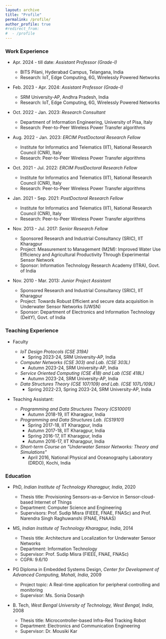 ```yaml
---
layout: archive
title: "Profile"
permalink: /profile/
author_profile: true
#redirect_from:
#  - /profile
---
```

  

### Work Experience

* Apr. 2024 - till date: _Assistant Professor (Grade-I)_
  * BITS Pilani, Hyderabad Campus, Telangana, India
  * Research: IoT, Edge Computing, 6G, Wirelessly Powered Networks

* Feb. 2023 - Apr. 2024: _Assistant Professor (Grade-I)_
  * SRM University-AP, Andhra Pradesh, India
  * Research: IoT, Edge Computing, 6G, Wirelessly Powered Networks

* Oct. 2022 - Jan. 2023: _Research Consultant_
  * Department of Information Engineering, University of Pisa, Italy
  * Research: Peer-to-Peer Wireless Power Transfer algorithms

* Aug. 2022 - Jan. 2023: _ERCIM PostDoctoral Research Fellow_
  * Institute for Informatics and Telematics (IIT), National Research Council (CNR), Italy
  * Research: Peer-to-Peer Wireless Power Transfer algorithms

* Oct. 2021 - Jul. 2022: _ERCIM PostDoctoral Research Fellow_
  * Institute for Informatics and Telematics (IIT), National Research Council (CNR), Italy
  * Research: Peer-to-Peer Wireless Power Transfer algorithms

* Jan. 2021 - Sep. 2021: _PostDoctoral Research Fellow_
  * Institute for Informatics and Telematics (IIT), National Research Council (CNR), Italy
  * Research: Peer-to-Peer Wireless Power Transfer algorithms

* Nov. 2013 - Jul. 2017: _Senior Research Fellow_
  * Sponsored Research and Industrial Consultancy (SRIC), IIT Kharagpur
  * Project: Measurement to Management (M2M): Improved Water Use Efficiency and Agricultural Productivity Through Experimental Sensor Network
  * Sponsor: Information Technology Research Academy (ITRA), Govt. of India

* Nov. 2010 - Mar. 2013: _Junior Project Assistant_
  * Sponsored Research and Industrial Consultancy (SRIC), IIT Kharagpur
  * Project: Towards Robust Efficient and secure data acquisition in Underwater Sensor Networks (UWSN)
  * Sponsor: Department of Electronics and Information Technology (DeitY), Govt. of India


### Teaching Experience
* Faculty
  * _IoT Design Protocols (CSE 319A)_
    * Spring 2023-24, SRM University-AP, India
  * _Computer Networks (CSE 303) and Lab. (CSE 303L)_
    * Autumn 2023-24, SRM University-AP, India
  * _Service Oriented Computing (CSE 418) and Lab (CSE 418L)_
    * Autumn 2023-24, SRM University-AP, India
  * _Data Structures Theory (CSE 107/109) and Lab. (CSE 107L/109L)_
    * Spring 2022-23, Spring 2023-24, SRM University-AP, India

* Teaching Assistant: 
  * _Programming and Data Structures Theory (CS10001)_
    * Autumn 2018-19, IIT Kharagpur, India
  * _Programming and Data Structures Lab. (CS19101)_
    * Spring 2017-18, IIT Kharagpur, India
    * Autumn 2017-18, IIT Kharagpur, India
    * Spring 2016-17, IIT Kharagpur, India
    * Autumn 2016-17, IIT Kharagpur, India
  * _Short-term Course on "Underwater Sensor Networks: Theory and Simulations"_
    * April 2016, National Physical and Oceanography Laboratory (DRDO), Kochi, India


### Education
* PhD, _Indian Institute of Technology Kharagpur, India_, 2020
  * Thesis title: Provisioning Sensors-as-a-Service in Sensor-cloud-based Internet of Things
  * Department: Computer Science and Engineering
  * Supervisors: Prof. Sudip Misra (FIEEE, FNAE, FNASc) and Prof. Narendra Singh Raghuwanshi (FNAE, FNAAS)

* MS, _Indian Institute of Technology Kharagpur, India_, 2014
  * Thesis title: Architecture and Localization for Underwater Sensor Networks
  * Department: Information Technology
  * Supervisor: Prof. Sudip Misra (FIEEE, FNAE, FNASc)
  * CGPA: 9.6/10

* PG Diploma in Embedded Systems Design, _Center for Development of Advanced Computing, Mohali, India_, 2009
  * Project topic: A Real-time application for peripheral controlling and monitoring
  * Supervisor: Ms. Sonia Dosanjh

* B. Tech, _West Bengal University of Technology, West Bengal, India_, 2008
  * Thesis title: Microcontroller-based Infra-Red Tracking Robot 
  * Department: Electronics and Communication Engineering
  * Supervisor: Dr. Mousiki Kar






